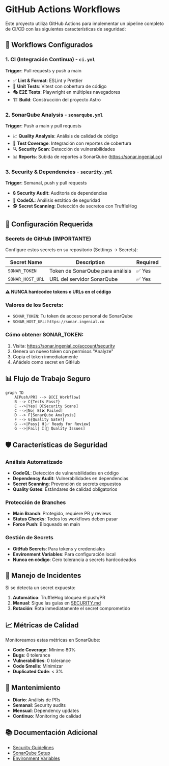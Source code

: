 # GitHub Actions Workflows

Este proyecto utiliza GitHub Actions para implementar un pipeline completo de CI/CD con las siguientes características de seguridad:

## 🚀 Workflows Configurados

### 1. CI (Integración Continua) - `ci.yml`

**Trigger**: Pull requests y push a main

- ✅ **Lint & Format**: ESLint y Prettier
- 🧪 **Unit Tests**: Vitest con cobertura de código
- 🎭 **E2E Tests**: Playwright en múltiples navegadores
- 🏗️ **Build**: Construcción del proyecto Astro

### 2. SonarQube Analysis - `sonarqube.yml`

**Trigger**: Push a main y pull requests

- 📈 **Quality Analysis**: Análisis de calidad de código
- 🧪 **Test Coverage**: Integración con reportes de cobertura
- 🔍 **Security Scan**: Detección de vulnerabilidades
- 📊 **Reports**: Subida de reportes a SonarQube (https://sonar.ingenial.co)

### 3. Security & Dependencies - `security.yml`

**Trigger**: Semanal, push y pull requests

- 🔒 **Security Audit**: Auditoría de dependencias
- 🤖 **CodeQL**: Análisis estático de seguridad
- 🕵️ **Secret Scanning**: Detección de secretos con TruffleHog

## 🔧 Configuración Requerida

### Secrets de GitHub (IMPORTANTE)

Configure estos secrets en su repositorio (Settings → Secrets):

| Secret Name      | Description                      | Required |
| ---------------- | -------------------------------- | -------- |
| `SONAR_TOKEN`    | Token de SonarQube para análisis | ✅ Yes   |
| `SONAR_HOST_URL` | URL del servidor SonarQube       | ✅ Yes   |

**⚠️ NUNCA hardcodee tokens o URLs en el código**

### Valores de los Secrets:

- `SONAR_TOKEN`: Tu token de acceso personal de SonarQube
- `SONAR_HOST_URL`: `https://sonar.ingenial.co`

### Cómo obtener SONAR_TOKEN:

1. Visita: https://sonar.ingenial.co/account/security
2. Genera un nuevo token con permisos "Analyze"
3. Copia el token inmediatamente
4. Añádelo como secret en GitHub

## 📊 Flujo de Trabajo Seguro

```mermaid
graph TD
    A[Push/PR] --> B[CI Workflow]
    B --> C{Tests Pass?}
    C -->|Yes| D[Security Scans]
    C -->|No| E[❌ Failed]
    D --> F[SonarQube Analysis]
    F --> G{Quality Gate?}
    G -->|Pass| H[✅ Ready for Review]
    G -->|Fail| I[🚨 Quality Issues]
```

## 🛡️ Características de Seguridad

### Análisis Automatizado

- **CodeQL**: Detección de vulnerabilidades en código
- **Dependency Audit**: Vulnerabilidades en dependencias
- **Secret Scanning**: Prevención de secrets expuestos
- **Quality Gates**: Estándares de calidad obligatorios

### Protección de Branches

- **Main Branch**: Protegido, requiere PR y reviews
- **Status Checks**: Todos los workflows deben pasar
- **Force Push**: Bloqueado en main

### Gestión de Secrets

- **GitHub Secrets**: Para tokens y credenciales
- **Environment Variables**: Para configuración local
- **Nunca en código**: Cero tolerancia a secrets hardcodeados

## 🚨 Manejo de Incidentes

Si se detecta un secret expuesto:

1. **Automático**: TruffleHog bloquea el push/PR
2. **Manual**: Sigue las guías en [SECURITY.md](../SECURITY.md)
3. **Rotación**: Rota inmediatamente el secret comprometido

## 📈 Métricas de Calidad

Monitoreamos estas métricas en SonarQube:

- **Code Coverage**: Mínimo 80%
- **Bugs**: 0 tolerance
- **Vulnerabilities**: 0 tolerance
- **Code Smells**: Minimizar
- **Duplicated Code**: < 3%

## 🔄 Mantenimiento

- **Diario**: Análisis de PRs
- **Semanal**: Security audits
- **Mensual**: Dependency updates
- **Continuo**: Monitoring de calidad

## 📚 Documentación Adicional

- [Security Guidelines](../SECURITY.md)
- [SonarQube Setup](../sonar-setup.md)
- [Environment Variables](.env.example)
